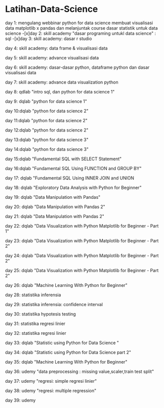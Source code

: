 # Latihan-Data-Science

day 1: mengulang webbinar python for data science membuat visualisasi data matplotlib x pandas dan melanjuntak course dasar statistik untuk data science
-[x]day 2: skill academy "dasar programing untukl data science" : sql
-[x]day 3: skill academy: dasar r studio

day 4: skill academy: data frame & visualisasi data

day 5: skill academy: advance visualisasi data

day 6: skill academy: dasar-dasar python, dataframe python dan dasar visualisasi data

day 7: skill academy: advance data visualization python

day 8: qdlab "intro sql, dan python for data science 1"

day 9: dqlab "python for data science 1"

day 10:dqlab "python for data science 2"

day 11:dqlab "python for data science 2"

day 12:dqlab "python for data science 2"

day 13:dqlab "python for data science 3"

day 14:dqlab "python for data science 3"

day 15:dqlab "Fundamental SQL with SELECT Statement"

day 16:dqlab "Fundamental SQL Using FUNCTION and GROUP BY"

day 17: dqlab "Fundamental SQL Using INNER JOIN and UNION

day 18: dqlab "Exploratory Data Analysis with Python for Beginner"

day 19: dqlab "Data Manipulation with Pandas"

day 20: dqlab "Data Manipulation with Pandas 2"

day 21: dqlab "Data Manipulation with Pandas 2"

day 22: dqlab "Data Visualization with Python Matplotlib for Beginner - Part 1"

day 23: dqlab "Data Visualization with Python Matplotlib for Beginner - Part 2"

day 24: dqlab "Data Visualization with Python Matplotlib for Beginner - Part 2"

day 25: dqlab "Data Visualization with Python Matplotlib for Beginner - Part 2"

day 26: dqlab "Machine Learning With Python for Beginner"

day 28: statistika inferensia

day 29: statistika inferensia: confidence interval

day 30: statistika hypotesis testing

day 31: statistika regresi linier

day 32: statistika regresi linier

day 33: dqlab "Statistic using Python for Data Science "

day 34: dqlab "Statistic using Python for Data Science part 2"

day 35: dqlab "Machine Learning With Python for Beginner"

day 36: udemy "data preprocessing : missing value,scaler,train test split"

day 37: udemy "regresi: simple regresi linier" 

day 38: udemy "regresi: multiple regression"

day 39: udemy 






